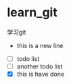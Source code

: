 # learn_git
学习git
- this is a new line
- [ ] todo list
- [ ] another todo list
- [x] this is have done
